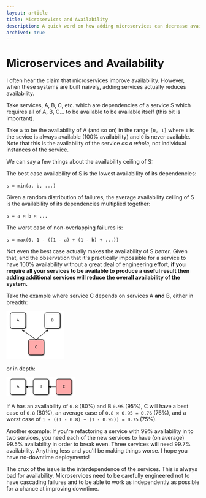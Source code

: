 ```yaml
---
layout: article
title: Microservices and Availability
description: A quick word on how adding microservices can decrease availability.
archived: true
---
```


# Microservices and Availability

I often hear the claim that microservices improve
availability. However, when these systems are built naively, adding
services actually reduces availability.

Take services, A, B, C, etc. which are dependencies of a service S
which requires all of A, B, C... to be available to be
available itself (this bit is important).

Take `a` to be the availability of A (and so on) in the range `[0, 1]`
where `1` is the sevice is always available (100% availability) and
`0` is never available. Note that this is the availability of the
service *as a whole*, not individual instances of the service.

We can say a few things about the availability ceiling of S:

The best case availability of S is the lowest availability of its
dependencies:

`s = min(a, b, ...)`

Given a random distribution of failures, the average availability
ceiling of S is the availability of its dependencies multiplied
together:

`s = a × b × ...`

The worst case of non-overlapping failures is:

`s = max(0, 1 - ((1 - a) + (1 - b) + ...))`

Not even the best case actually makes the availability of S
*better*. Given that, and the observation that it's practically
impossible for a service to have 100% availability without a great
deal of engineering effort, **if you require all your services to be
available to produce a useful result then adding additional services
will reduce the overall availability of the system.**

Take the example where service C depends on services A **and** B, either
in breadth:

<img width="150" height="125" src="/img/articles/microservice-pattern-1.svg" />

or in depth:

<img width="180" height="50" src="/img/articles/microservice-pattern-2.svg" />

If A has an availability of `0.8` (80%) and B `0.95` (95%), C will have
a best case of `0.8` (80%), an average case of `0.8 × 0.95 = 0.76`
(76%), and a worst case of `1 - ((1 - 0.8) + (1 - 0.95)) = 0.75` (75%).

Another example: If you're refactoring a service with 99% availability
in to two services, you need each of the new services to have (on
average) 99.5% availability in order to break even. Three services
will need 99.7% availability. Anything less and you'll be making
things worse. I hope you have no-downtime deployments!

The crux of the issue is the interdependence of the services. This is
always bad for availability. Microservices need to be carefully
engineered not to have cascading failures and to be able to work as
independently as possible for a chance at improving downtime.
